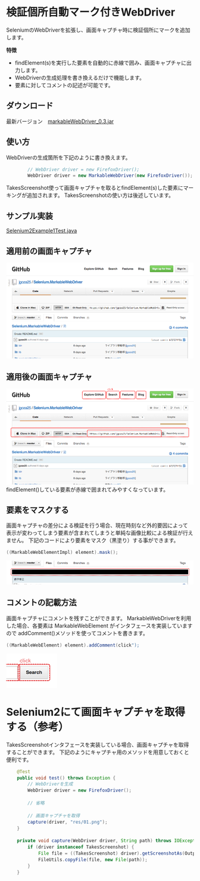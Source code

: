 # 検証個所自動マーク付きWebDriver

SeleniumのWebDriverを拡張し、画面キャプチャ時に検証個所にマークを追加します。

**特徴**
* findElement(s)を実行した要素を自動的に赤線で囲み、画面キャプチャに出力します。
* WebDriverの生成処理を書き換えるだけで機能します。
* 要素に対してコメントの記述が可能です。

## ダウンロード

最新バージョン　[markableWebDriver_0.3.jar](https://github.com/jgoza25/markableDriver/raw/master/dist/markableWebDriver_0.3.jar)

## 使い方
WebDriverの生成箇所を下記のように書き換えます。
```java
		// WebDriver driver = new FirefoxDriver();
		WebDriver driver = new MarkableWebDriver(new FirefoxDriver());
```
TakesScreenshot使って画面キャプチャを取るとfindElement(s)した要素にマーキングが追加されます。
TakesScreenshotの使い方は後述しています。

## サンプル実装
[Selenium2Example1Test.java](https://github.com/jgoza25/markableDriver/blob/master/example/org/jgoza25/selenium/example/Selenium2Example1Test.java)


## 適用前の画面キャプチャ
![view2](res/00b.png)

## 適用後の画面キャプチャ
![view3](res/00.png)
findElement()している要素が赤線で囲まれてみやすくなっています。

## 要素をマスクする
画面キャプチャの差分による検証を行う場合、現在時刻など外的要因によって
表示が変わってしまう要素が含まれてしまうと単純な画像比較による検証が行えません。
下記のコードにより要素をマスク（黒塗り）する事ができます。

```java
((MarkableWebElementImpl) element).mask();
```
![masked.png](res/masked.png)


## コメントの記載方法
画面キャプチャにコメントを残すことができます。
MarkableWebDriverを利用した場合、各要素は MarkableWebElement がインタフェースを実装していますので
addComment()メソッドを使ってコメントを書きます。
```java
((MarkableWebElement) element).addComment(click");
```
![comment.png](res/comment.png)
# Selenium2にて画面キャプチャを取得する（参考）
TakesScreenshotインタフェースを実装している場合、画面キャプチャを取得することができます。
下記のようにキャプチャ用のメソッドを用意しておくと便利です。

```java
	@Test
	public void test() throws Exception {
		// WebDriverを生成
		WebDriver driver = new FirefoxDriver();
		
		// 省略

		// 画面キャプチャを取得
		capture(driver, "res/01.png");
	}

	private void capture(WebDriver driver, String path) throws IOException {
		if (driver instanceof TakesScreenshot) {
			File file = ((TakesScreenshot) driver).getScreenshotAs(OutputType.FILE);
			FileUtils.copyFile(file, new File(path));
		}
	}
```
